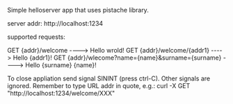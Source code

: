 Simple helloserver app that uses pistache library.

server addr: http://localhost:1234

supported requests:

GET {addr}/welcome				 ----> Hello wrold!
GET {addr}/welcome/{addr1}			 ----> Hello {addr1}!
GET {addr}/wlecome?name={name}&surname={surname} ----> Hello {surname} {name}!

To close appliation send signal SININT (press ctrl-C). Other signals are ignored.
Remember to type URL addr in quote, e.g.: curl -X GET "http://localhost:1234/welcome/XXX"